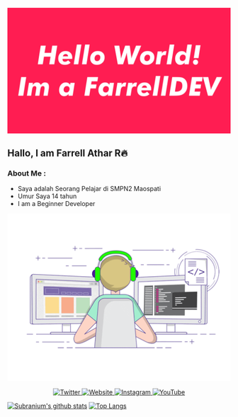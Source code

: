 <p align="center">
  <img alig src="./about.gif" />
</p>

## Hallo, I am Farrell Athar R🔥
### About Me :
- Saya adalah Seorang Pelajar di SMPN2 Maospati
- Umur Saya 14 tahun
- I am a Beginner Developer

<p align="center">
  <img alig src="./code.gif" />
</p>

<p align="center">
  <a href="https://twitter.com/farrellbotak&" target="_blank">
    <img src="https://img.shields.io/badge/twitter-%231DA1F2.svg?&style=for-the-badge&logo=twitter&logoColor=white&color=071A2C" alt="Twitter"/>
  </a>
  <a href="https://farrell-id.github.io/farrellweb/#portfolio" target="_blank">
    <img src="https://img.shields.io/badge/website-%230077B5.svg?&style=for-the-badge&logo=bloggger&logoColor=white&color=071A2C" alt="Website"/>
  </a>
  <a href="https://instagram.com/farrellatharr_" target="_blank">
    <img src="https://img.shields.io/badge/instagram-%23E4405F.svg?&style=for-the-badge&logo=instagram&logoColor=white&color=071A2C" alt="Instagram"/>
  </a>
  <a href="https://youtube.com/FAOFC" target="_blank">
    <img src="https://img.shields.io/badge/youtube-%2312100E.svg?&style=for-the-badge&logo=youtube&logoColor=white&color=071A2C" alt="YouTube"/>
  </a>
</p>

[![Subranium's github stats](https://github-readme-stats.vercel.app/api?username=Farrell-ID&show_icons=true)](https://github.com/Farrell-ID/github-readme-stats) 
[![Top Langs](https://github-readme-stats.vercel.app/api/top-langs/?username=Farrell-ID&layout=compact)](https://github.com/Farrell-ID/github-readme-stats)
